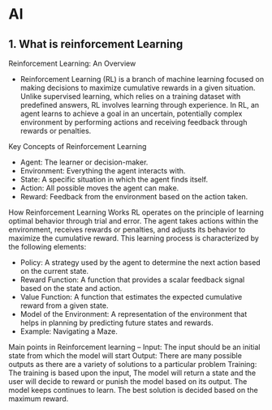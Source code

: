 # AI

## 1. What is reinforcement Learning

Reinforcement Learning: An Overview
- Reinforcement Learning (RL) is a branch of machine learning focused on making decisions to maximize cumulative rewards in a given situation. Unlike supervised learning, which relies on a training dataset with predefined answers, RL involves learning through experience. In RL, an agent learns to achieve a goal in an uncertain, potentially complex environment by performing actions and receiving feedback through rewards or penalties.

Key Concepts of Reinforcement Learning
- Agent: The learner or decision-maker.
- Environment: Everything the agent interacts with.
- State: A specific situation in which the agent finds itself.
- Action: All possible moves the agent can make.
- Reward: Feedback from the environment based on the action taken.
  
How Reinforcement Learning Works
RL operates on the principle of learning optimal behavior through trial and error. The agent takes actions within the environment, receives rewards or penalties, and adjusts its behavior to maximize the cumulative reward. This learning process is characterized by the following elements:

- Policy: A strategy used by the agent to determine the next action based on the current state.
- Reward Function: A function that provides a scalar feedback signal based on the state and action.
- Value Function: A function that estimates the expected cumulative reward from a given state.
- Model of the Environment: A representation of the environment that helps in planning by predicting future states and rewards.
- Example: Navigating a Maze. 


Main points in Reinforcement learning – 
Input: The input should be an initial state from which the model will start
Output: There are many possible outputs as there are a variety of solutions to a particular problem
Training: The training is based upon the input, The model will return a state and the user will decide to reward or punish the model based on its output.
The model keeps continues to learn.
The best solution is decided based on the maximum reward.
